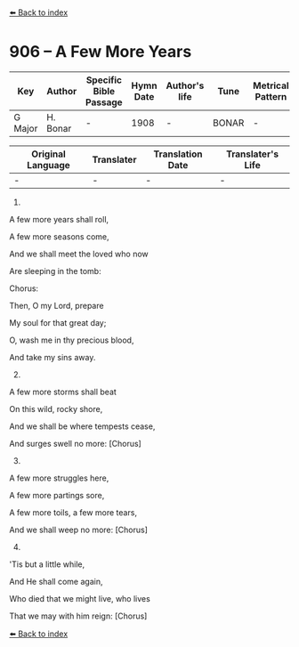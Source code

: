 [⬅️ Back to index](../README.md)

# 906 – A Few More Years

Key | Author   | Specific Bible Passage     |Hymn Date |Author's life |Tune |Metrical Pattern   |Composer/Source
-- | --------- | ---------------------------|----------|--------------|-----|-------------------|-------------  
G Major |H. Bonar |- |1908 |- |BONAR |- |L. Mason

Original Language | Translater | Translation Date   | Translater's Life  
----------------- | --------- | --------------------|-------------     
\- |- |- |-




1.

A few more years shall roll,

A few more seasons come,

And we shall meet the loved who now

Are sleeping in the tomb:



Chorus:

Then, O my Lord, prepare

My soul for that great day;

O, wash me in thy precious blood,

And take my sins away.



2.

A few more storms shall beat

On this wild, rocky shore,

And we shall be where tempests cease,

And surges swell no more:  [Chorus]



3.

A few more struggles here,

A few more partings sore,

A few more toils, a few more tears,

And we shall weep no more:  [Chorus]



4.

'Tis but a little while,

And He shall come again,

Who died that we might live, who lives

That we may with him reign:  [Chorus]





[⬅️ Back to index](../README.md)
